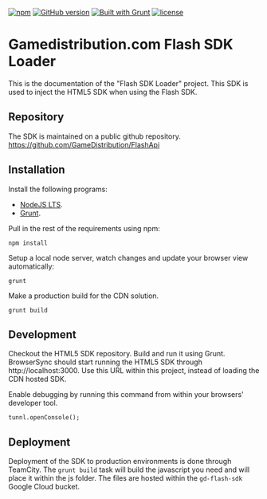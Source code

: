 [![npm](https://img.shields.io/npm/v/npm.svg)](https://nodejs.org/)
[![GitHub version](https://img.shields.io/badge/version-1.0.0-green.svg)](https://github.com/GameDistribution/TUNNL-SDK/)
[![Built with Grunt](https://cdn.gruntjs.com/builtwith.svg)](http://gruntjs.com/)
[![license](https://img.shields.io/github/license/mashape/apistatus.svg)](https://github.com/GameDistribution/TUNNL-SDK/blob/master/LICENSE)


# Gamedistribution.com Flash SDK Loader
This is the documentation of the "Flash SDK Loader" project. This SDK is used to inject the HTML5 SDK when using the Flash SDK.

## Repository
The SDK is maintained on a public github repository.
<a href="https://github.com/GameDistribution/FlashApi" target="_blank">https://github.com/GameDistribution/FlashApi</a>

## Installation
Install the following programs:
* [NodeJS LTS](https://nodejs.org/).
* [Grunt](http://gruntjs.com/).

Pull in the rest of the requirements using npm:
```
npm install
```

Setup a local node server, watch changes and update your browser view automatically:
```
grunt
```

Make a production build for the CDN solution.
```
grunt build
```

## Development
Checkout the HTML5 SDK repository. Build and run it using Grunt. BrowserSync should start running the HTML5 SDK through http://localhost:3000. Use this URL within this project, instead of loading the CDN hosted SDK.

Enable debugging by running this command from within your browsers' developer tool.
```
tunnl.openConsole();
```

## Deployment
Deployment of the SDK to production environments is done through TeamCity. The `grunt build` task will build the javascript you need and will place it within the js folder. The files are hosted within the `gd-flash-sdk` Google Cloud bucket.
